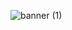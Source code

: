 ![banner (1)](https://user-images.githubusercontent.com/75189508/183435878-e5669071-df93-478a-a364-245862dadddb.png)






